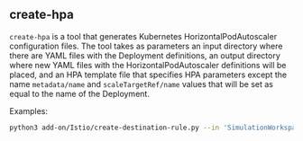 ## create-hpa

`create-hpa` is a tool that generates Kubernetes HorizontalPodAutoscaler configuration files. The tool takes as parameters an input directory where there are YAML files with the Deployment definitions, an output directory where new YAML files with the HorizontalPodAutoscaler definitions will be placed, and an HPA template file that specifies HPA parameters except the name `metadata/name` and `scaleTargetRef/name` values that will be set as equal to the name of the Deployment.

Examples:
```zsh
python3 add-on/Istio/create-destination-rule.py --in 'SimulationWorkspace/yamls' --out 'SimulationWorkspace/dest-rule-yamls' --template 'add-on/edge-computing/destination-rule-template.yaml' 
```

